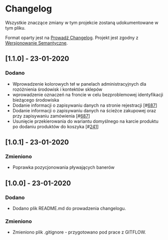 # Changelog

Wszystkie znaczące zmiany w tym projekcie zostaną udokumentowane w tym pliku.

Format oparty jest na [Prowadź Changelog](https://keepachangelog.com/pl/1.0.0/).
Projekt jest zgodny z [Wersjonowanie Semantyczne](https://semver.org/spec/v2.0.0.html).

## [1.1.0] - 23-01-2020

### Dodano

- Wprowadzenie kolorowych teł w panelach administracyjnych dla rozóżnienia środowisk i kontektów sklepów
- wprowadzenie oznaczeń na froncie w celu bezproblemowej identyfikacji bieżącego środowiska
- Dodanie informacji o zapisywaniu danych na stronie rejestracji [#[687](https://trello.com/c/Mt1NwVNv)]
- Dodanie informacji o zapisywaniu danych na ścieżce zakupowej oraz przy zapisywaniu zamówienia [#[687](https://trello.com/c/Mt1NwVNv)]
- Usunięcie przekierowania do wariantu domyślnego na karcie produktu po dodaniu produktów do koszyka [#[241](https://trello.com/c/LEBhqn1H)]

## [1.0.1] - 23-01-2020

### Zmieniono

- Poprawka pozycjonowania pływających banerów

## [1.0.0] - 23-01-2020

### Dodano

- Dodano plik README.md do prowadzenia changelogu.

### Zmieniono
 
- Zmieniono plik .gitignore - przygotowano pod prace z GITFLOW.
